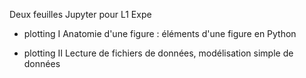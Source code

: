 Deux feuilles Jupyter pour L1 Expe

* plotting I 
 Anatomie d'une figure : éléments d'une figure en Python
 
* plotting II
 Lecture de fichiers de données, modélisation simple de données
